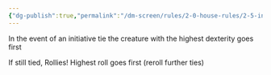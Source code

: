```yaml
---
{"dg-publish":true,"permalink":"/dm-screen/rules/2-0-house-rules/2-5-initiative-tie-breaker/"}
---
```


In the event of an initiative tie the creature with the highest dexterity goes first

If still tied, Rollies! Highest roll goes first (reroll further ties)